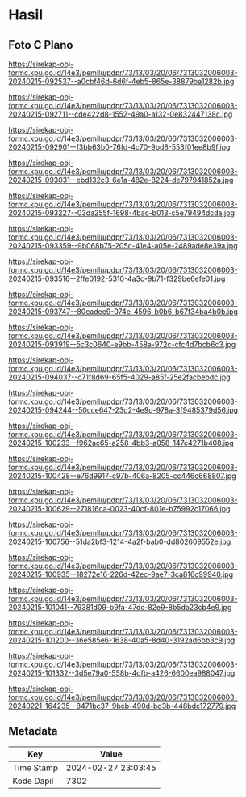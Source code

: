 # Hasil

## Foto C Plano

https://sirekap-obj-formc.kpu.go.id/14e3/pemilu/pdpr/73/13/03/20/06/7313032006003-20240215-092537--a0cbf46d-6d6f-4eb5-865e-38879ba1282b.jpg

https://sirekap-obj-formc.kpu.go.id/14e3/pemilu/pdpr/73/13/03/20/06/7313032006003-20240215-092711--cde422d8-1552-49a0-a132-0e832447138c.jpg

https://sirekap-obj-formc.kpu.go.id/14e3/pemilu/pdpr/73/13/03/20/06/7313032006003-20240215-092901--f3bb63b0-76fd-4c70-9bd8-553f01ee8b9f.jpg

https://sirekap-obj-formc.kpu.go.id/14e3/pemilu/pdpr/73/13/03/20/06/7313032006003-20240215-093031--ebd132c3-6e1a-482e-8224-de797941852a.jpg

https://sirekap-obj-formc.kpu.go.id/14e3/pemilu/pdpr/73/13/03/20/06/7313032006003-20240215-093227--03da255f-1698-4bac-b013-c5e79494dcda.jpg

https://sirekap-obj-formc.kpu.go.id/14e3/pemilu/pdpr/73/13/03/20/06/7313032006003-20240215-093359--9b068b75-205c-41e4-a05e-2489ade8e39a.jpg

https://sirekap-obj-formc.kpu.go.id/14e3/pemilu/pdpr/73/13/03/20/06/7313032006003-20240215-093516--2ffe0192-5310-4a3c-9b71-f329be6efe01.jpg

https://sirekap-obj-formc.kpu.go.id/14e3/pemilu/pdpr/73/13/03/20/06/7313032006003-20240215-093747--80cadee9-074e-4596-b0b6-b67f34ba4b0b.jpg

https://sirekap-obj-formc.kpu.go.id/14e3/pemilu/pdpr/73/13/03/20/06/7313032006003-20240215-093919--5c3c0640-e9bb-458a-972c-cfc4d7bcb6c3.jpg

https://sirekap-obj-formc.kpu.go.id/14e3/pemilu/pdpr/73/13/03/20/06/7313032006003-20240215-094037--c71f8d69-65f5-4029-a85f-25e2facbebdc.jpg

https://sirekap-obj-formc.kpu.go.id/14e3/pemilu/pdpr/73/13/03/20/06/7313032006003-20240215-094244--50cce647-23d2-4e9d-978a-3f9485379d56.jpg

https://sirekap-obj-formc.kpu.go.id/14e3/pemilu/pdpr/73/13/03/20/06/7313032006003-20240215-100233--f962ac65-a258-4bb3-a058-147c4271b408.jpg

https://sirekap-obj-formc.kpu.go.id/14e3/pemilu/pdpr/73/13/03/20/06/7313032006003-20240215-100428--e76d9917-c97b-406a-8205-cc446c668807.jpg

https://sirekap-obj-formc.kpu.go.id/14e3/pemilu/pdpr/73/13/03/20/06/7313032006003-20240215-100629--271816ca-0023-40cf-801e-b75992c17066.jpg

https://sirekap-obj-formc.kpu.go.id/14e3/pemilu/pdpr/73/13/03/20/06/7313032006003-20240215-100756--51da2bf3-1214-4a2f-bab0-dd802609552e.jpg

https://sirekap-obj-formc.kpu.go.id/14e3/pemilu/pdpr/73/13/03/20/06/7313032006003-20240215-100935--18272e16-226d-42ec-9ae7-3ca816c99940.jpg

https://sirekap-obj-formc.kpu.go.id/14e3/pemilu/pdpr/73/13/03/20/06/7313032006003-20240215-101041--79381d09-b9fa-47dc-82e9-8b5da23cb4e9.jpg

https://sirekap-obj-formc.kpu.go.id/14e3/pemilu/pdpr/73/13/03/20/06/7313032006003-20240215-101200--36e585e6-1638-40a5-8d40-3192ad6bb3c9.jpg

https://sirekap-obj-formc.kpu.go.id/14e3/pemilu/pdpr/73/13/03/20/06/7313032006003-20240215-101332--3d5e79a0-558b-4dfb-a426-6600ea988047.jpg

https://sirekap-obj-formc.kpu.go.id/14e3/pemilu/pdpr/73/13/03/20/06/7313032006003-20240221-164235--8471bc37-9bcb-490d-bd3b-448bdc172779.jpg


## Metadata

| Key        | Value               |
| ---------- | ------------------- |
| Time Stamp | 2024-02-27 23:03:45 |
| Kode Dapil | 7302                |



